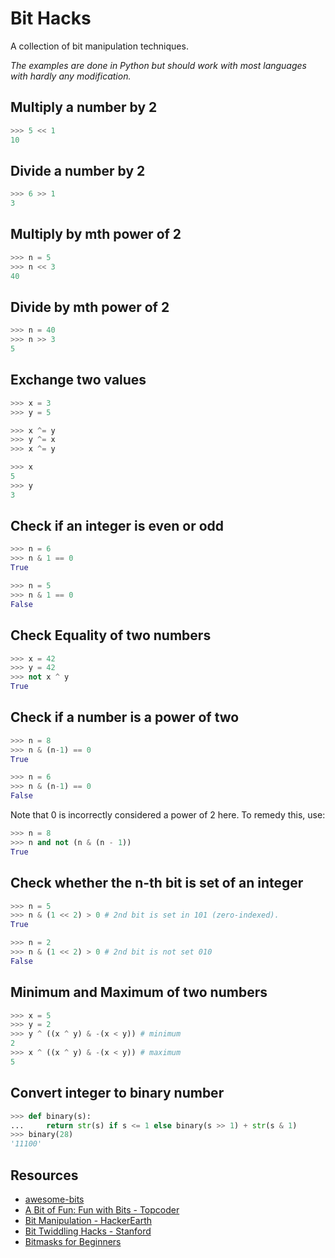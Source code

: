 # Bit Hacks

A collection of bit manipulation techniques.

*The examples are done in Python but should work with most languages
 with hardly any modification.*

## Multiply a number by 2

```python
>>> 5 << 1
10

```

## Divide a number by 2

```python
>>> 6 >> 1
3

```

## Multiply by mth power of 2

```python
>>> n = 5
>>> n << 3
40

```

## Divide by mth power of 2

```python
>>> n = 40
>>> n >> 3
5

```

## Exchange two values

```python
>>> x = 3
>>> y = 5

>>> x ^= y
>>> y ^= x
>>> x ^= y

>>> x
5
>>> y
3

```

## Check if an integer is even or odd

```python
>>> n = 6
>>> n & 1 == 0
True

>>> n = 5
>>> n & 1 == 0
False

```

## Check Equality of two numbers

```python
>>> x = 42
>>> y = 42
>>> not x ^ y
True

```

## Check if a number is a power of two

```python
>>> n = 8
>>> n & (n-1) == 0
True

>>> n = 6
>>> n & (n-1) == 0
False

```

Note that 0 is incorrectly considered a power of 2 here. To remedy this, use:

```python
>>> n = 8
>>> n and not (n & (n - 1))
True

```

## Check whether the n-th bit is set of an integer

```python
>>> n = 5
>>> n & (1 << 2) > 0 # 2nd bit is set in 101 (zero-indexed).
True

>>> n = 2
>>> n & (1 << 2) > 0 # 2nd bit is not set 010
False

```

## Minimum and Maximum of two numbers

```python
>>> x = 5
>>> y = 2
>>> y ^ ((x ^ y) & -(x < y)) # minimum
2
>>> x ^ ((x ^ y) & -(x < y)) # maximum
5

```

## Convert integer to binary number

```python
>>> def binary(s):
...     return str(s) if s <= 1 else binary(s >> 1) + str(s & 1)
>>> binary(28)
'11100'

```

## Resources

* [awesome-bits](https://github.com/keon/awesome-bits)
* [A Bit of Fun: Fun with Bits - Topcoder](https://www.topcoder.com/community/data-science/data-science-tutorials/a-bit-of-fun-fun-with-bits/)
* [Bit Manipulation - HackerEarth](https://www.hackerearth.com/practice/notes/bit-manipulation/)
* [Bit Twiddling Hacks - Stanford](https://graphics.stanford.edu/~seander/bithacks.html)
* [Bitmasks for Beginners](http://codeforces.com/blog/entry/18169)
